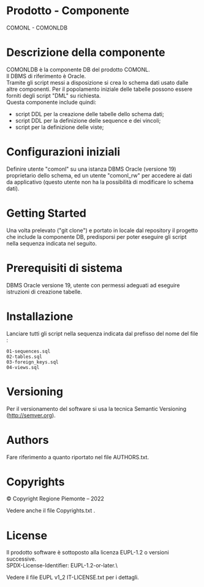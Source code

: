 # Prodotto - Componente
COMONL - COMONLDB

# Descrizione della componente
COMONLDB è la componente DB del prodotto COMONL.\
Il DBMS di riferimento è Oracle.\
Tramite gli script messi a disposizione si crea lo schema dati usato dalle altre componenti. Per il popolamento iniziale delle tabelle possono essere forniti degli script "DML" su richiesta.\
Questa componente include quindi:
- script DDL per la creazione delle tabelle dello schema dati;
- script DDL per la definizione delle sequence e dei vincoli;
- script per la definizione delle viste;

# Configurazioni iniziali
Definire utente "comonl" su una istanza DBMS Oracle (versione 19) proprietario dello schema, ed un utente "comonl_rw" per accedere ai dati da applicativo (questo utente non ha la possibilità di modificare lo schema dati).

# Getting Started
Una volta prelevato ("git clone") e portato in locale dal repository il progetto che include la componente DB, predisporsi per poter eseguire gli script nella sequenza indicata nel seguito.

# Prerequisiti di sistema
DBMS Oracle versione 19, utente con permessi adeguati ad eseguire istruzioni di creazione tabelle.

# Installazione
Lanciare tutti gli script nella sequenza indicata dal prefisso del nome del file :

    01-sequences.sql
    02-tables.sql
    03-foreign_keys.sql
    04-views.sql

# Versioning
Per il versionamento del software si usa la tecnica Semantic Versioning (http://semver.org).

# Authors
Fare riferimento a quanto riportato nel file AUTHORS.txt.

# Copyrights

© Copyright Regione Piemonte – 2022

Vedere anche il file Copyrights.txt .

# License
Il prodotto software è sottoposto alla licenza EUPL-1.2 o versioni successive.\
SPDX-License-Identifier: EUPL-1.2-or-later.\

Vedere il file EUPL v1_2 IT-LICENSE.txt per i dettagli.

